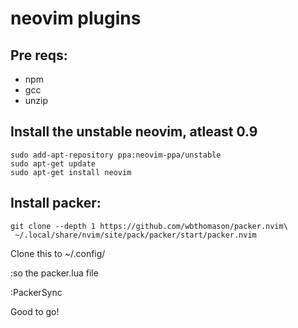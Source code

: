 # neovim plugins

## Pre reqs:
* npm
* gcc
* unzip

## Install the unstable neovim, atleast 0.9

```
sudo add-apt-repository ppa:neovim-ppa/unstable
sudo apt-get update
sudo apt-get install neovim
```

## Install packer:

```
git clone --depth 1 https://github.com/wbthomason/packer.nvim\
 ~/.local/share/nvim/site/pack/packer/start/packer.nvim
```

 Clone this to ~/.config/

 :so the packer.lua file

 :PackerSync

 Good to go!
